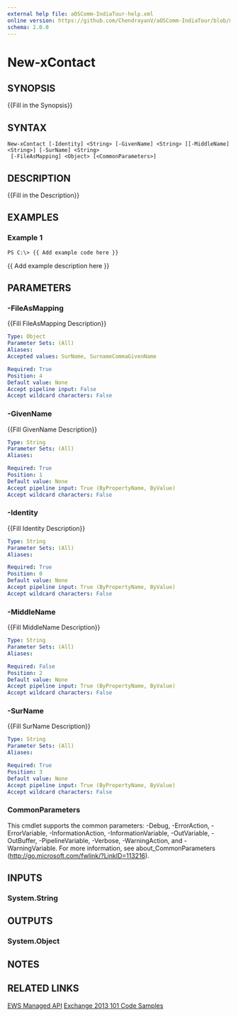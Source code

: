 ```yaml
---
external help file: aOSComm-IndiaTour-help.xml
online version: https://github.com/ChendrayanV/aOSComm-IndiaTour/blob/master/docs/New-xContact.md
schema: 2.0.0
---
```


# New-xContact

## SYNOPSIS
{{Fill in the Synopsis}}

## SYNTAX

```
New-xContact [-Identity] <String> [-GivenName] <String> [[-MiddleName] <String>] [-SurName] <String>
 [-FileAsMapping] <Object> [<CommonParameters>]
```

## DESCRIPTION
{{Fill in the Description}}

## EXAMPLES

### Example 1
```
PS C:\> {{ Add example code here }}
```

{{ Add example description here }}

## PARAMETERS

### -FileAsMapping
{{Fill FileAsMapping Description}}

```yaml
Type: Object
Parameter Sets: (All)
Aliases: 
Accepted values: SurName, SurnameCommaGivenName

Required: True
Position: 4
Default value: None
Accept pipeline input: False
Accept wildcard characters: False
```

### -GivenName
{{Fill GivenName Description}}

```yaml
Type: String
Parameter Sets: (All)
Aliases: 

Required: True
Position: 1
Default value: None
Accept pipeline input: True (ByPropertyName, ByValue)
Accept wildcard characters: False
```

### -Identity
{{Fill Identity Description}}

```yaml
Type: String
Parameter Sets: (All)
Aliases: 

Required: True
Position: 0
Default value: None
Accept pipeline input: True (ByPropertyName, ByValue)
Accept wildcard characters: False
```

### -MiddleName
{{Fill MiddleName Description}}

```yaml
Type: String
Parameter Sets: (All)
Aliases: 

Required: False
Position: 2
Default value: None
Accept pipeline input: True (ByPropertyName, ByValue)
Accept wildcard characters: False
```

### -SurName
{{Fill SurName Description}}

```yaml
Type: String
Parameter Sets: (All)
Aliases: 

Required: True
Position: 3
Default value: None
Accept pipeline input: True (ByPropertyName, ByValue)
Accept wildcard characters: False
```

### CommonParameters
This cmdlet supports the common parameters: -Debug, -ErrorAction, -ErrorVariable, -InformationAction, -InformationVariable, -OutVariable, -OutBuffer, -PipelineVariable, -Verbose, -WarningAction, and -WarningVariable. For more information, see about_CommonParameters (http://go.microsoft.com/fwlink/?LinkID=113216).

## INPUTS

### System.String

## OUTPUTS

### System.Object

## NOTES

## RELATED LINKS

[EWS Managed API](https://msdn.microsoft.com/en-us/library/office/jj220535(v=exchg.80).aspx)  
[Exchange 2013 101 Code Samples](https://code.msdn.microsoft.com/office/Exchange-2013-101-Code-3c38582c/file/61157/129/Exchange%202013%20101%20Code%20Samples.zip)